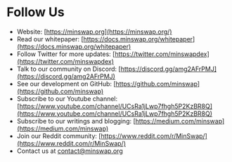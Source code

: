 # Follow Us

- Website: [https://minswap.org](https://minswap.org/)  
- Read our whitepaper: [https://docs.minswap.org/whitepaper](https://docs.minswap.org/whitepaper)  
- Follow Twitter for more updates: [https://twitter.com/minswapdex](https://twitter.com/minswapdex)  
- Talk to our community on Discord: [https://discord.gg/amg2AFrPMJ](https://discord.gg/amg2AFrPMJ)  
- See our development on GitHub: [https://github.com/minswap](https://github.com/minswap)  
- Subscribe to our Youtube channel: [https://www.youtube.com/channel/UCsRa1jLwp7fhgh5P2KzBR8Q](https://www.youtube.com/channel/UCsRa1jLwp7fhgh5P2KzBR8Q)
- Subscribe to our writings and blogging: [https://medium.com/minswap](https://medium.com/minswap)  
- Join our Reddit community: [https://www.reddit.com/r/MinSwap/](https://www.reddit.com/r/MinSwap/)  
- Contact us at contact@minswap.org
